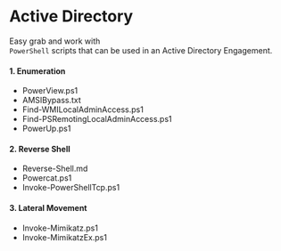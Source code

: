 # Active Directory
Easy grab and work with </br>
`PowerShell` scripts that can be used in an Active Directory Engagement.

#### 1. Enumeration
- PowerView.ps1
- AMSIBypass.txt
- Find-WMILocalAdminAccess.ps1
- Find-PSRemotingLocalAdminAccess.ps1
- PowerUp.ps1
#### 2. Reverse Shell
- Reverse-Shell.md
- Powercat.ps1
- Invoke-PowerShellTcp.ps1
#### 3. Lateral Movement
- Invoke-Mimikatz.ps1
- Invoke-MimikatzEx.ps1
